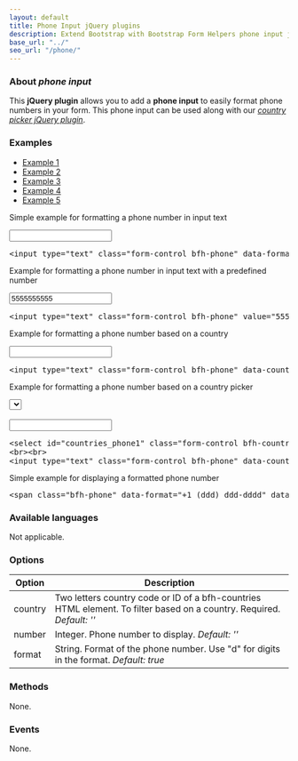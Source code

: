 ```yaml
---
layout: default
title: Phone Input jQuery plugins
description: Extend Bootstrap with Bootstrap Form Helpers phone input jQuery plugins.
base_url: "../"
seo_url: "/phone/"
---
```


### About *phone input*

This **jQuery plugin** allows you to add a **phone input** to easily format phone numbers
in your form. This phone input can be used along with our [*country picker jQuery plugin*](../country/).


### Examples

<ul id="example-tab" class="nav nav-tabs">
  <li class="active">
    <a href="#example1" data-toggle="tab">Example 1</a>
  </li>
  <li>
    <a href="#example2" data-toggle="tab">Example 2</a>
  </li>
  <li>
    <a href="#example3" data-toggle="tab">Example 3</a>
  </li>
  <li>
    <a href="#example4" data-toggle="tab">Example 4</a>
  </li>
  <li>
    <a href="#example5" data-toggle="tab">Example 5</a>
  </li>
</ul>
<div id="example-content" class="tab-content">
  <div class="tab-pane fade in active" id="example1">
	<form class="example form-inline">
	  <p>Simple example for formatting a phone number in input text</p>
	  <input type="text" class="form-control bfh-phone" data-format="+1 (ddd) ddd-dddd">
	</form>
	<pre class="prettyprint">&lt;input type="text" class="form-control bfh-phone" data-format="+1 (ddd) ddd-dddd"&gt;</pre>
  </div>
  <div class="tab-pane fade" id="example2">
	<form class="example form-inline">
	  <p>Example for formatting a phone number in input text with a predefined number</p>
	  <input type="text" class="form-control bfh-phone" value="5555555555" data-format="+1 (ddd) ddd-dddd">
	</form>
	<pre class="prettyprint">&lt;input type="text" class="form-control bfh-phone" value="5555555555" data-format="+1 (ddd) ddd-dddd"&gt;</pre>
  </div>
  <div class="tab-pane fade" id="example3">
	<form class="example form-inline">
	  <p>Example for formatting a phone number based on a country</p>
	  <input type="text" class="form-control bfh-phone" data-country="US">
	</form>
	<pre class="prettyprint">&lt;input type="text" class="form-control bfh-phone" data-country="US"&gt;</pre>
  </div>
  <div class="tab-pane fade" id="example4">
    <form class="example form-inline">
	  <p>Example for formatting a phone number based on a country picker</p>
	  <select id="countries_phone1" class="form-control bfh-countries" data-country="US"></select>
	  <br><br>
	  <input type="text" class="form-control bfh-phone" data-country="countries_phone1">
	</form>
	<pre class="prettyprint">&lt;select id="countries_phone1" class="form-control bfh-countries" data-country="US"&gt;&lt;/select&gt;
&lt;br&gt;&lt;br&gt;
&lt;input type="text" class="form-control bfh-phone" data-country="US"&gt;</pre>
  </div>
  <div class="tab-pane fade" id="example5">
	<form class="example form-inline">
	  <p>Simple example for displaying a formatted phone number</p>
	  <span class="bfh-phone" data-format="+1 (ddd) ddd-dddd" data-number="15555555555"></span>
	</form>
	<pre class="prettyprint">&lt;span class="bfh-phone" data-format="+1 (ddd) ddd-dddd" data-number="15555555555"&gt;&lt;/span&gt;</pre>
  </div>
</div>


### Available languages

Not applicable.


### Options

<table class="table table-striped">
  <thead>
    <tr>
      <th>Option</th>
      <th>Description</th>
    </tr>
  </thead>
  <tbody>
    <tr>
      <td>country</td>
      <td>Two letters country code or ID of a bfh-countries HTML element. To filter based on a country. Required. <em>Default: ''</em></td>
    </tr>
    <tr>
      <td>number</td>
      <td>Integer. Phone number to display. <em>Default: ''</em></td>
    </tr>
    <tr>
      <td>format</td>
      <td>String. Format of the phone number. Use "d" for digits in the format. <em>Default: true</em></td>
    </tr>
  </tbody>
</table>


### Methods

None.


### Events

None.